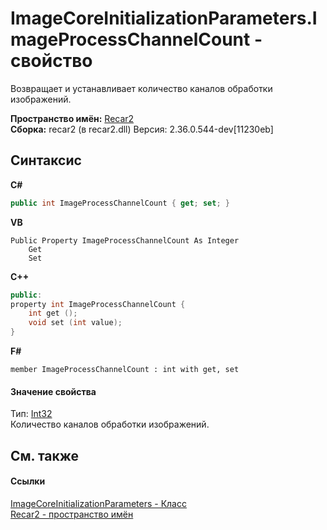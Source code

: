 # ImageCoreInitializationParameters.ImageProcessChannelCount - свойство
 

Возвращает и устанавливает количество каналов обработки изображений.

**Пространство имён:**&nbsp;<a href="0dd0c505-07fc-c3e8-128c-d1a0701f2a29">Recar2</a><br />**Сборка:**&nbsp;recar2 (в recar2.dll) Версия: 2.36.0.544-dev[11230eb]

## Синтаксис

**C#**<br />
``` C#
public int ImageProcessChannelCount { get; set; }
```

**VB**<br />
``` VB
Public Property ImageProcessChannelCount As Integer
	Get
	Set
```

**C++**<br />
``` C++
public:
property int ImageProcessChannelCount {
	int get ();
	void set (int value);
}
```

**F#**<br />
``` F#
member ImageProcessChannelCount : int with get, set

```


#### Значение свойства
Тип:&nbsp;<a href="http://msdn2.microsoft.com/ru-ru/library/td2s409d" target="_blank">Int32</a><br />Количество каналов обработки изображений.

## См. также


#### Ссылки
<a href="5215cb7c-0cb3-2030-288d-88b6ced0b254">ImageCoreInitializationParameters - Класс</a><br /><a href="0dd0c505-07fc-c3e8-128c-d1a0701f2a29">Recar2 - пространство имён</a><br />